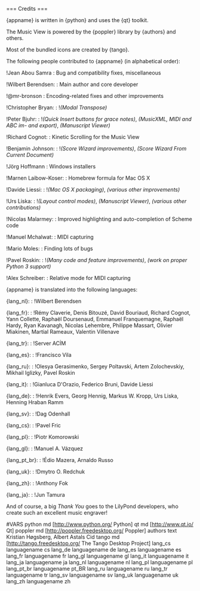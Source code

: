 === Credits ===

{appname} is written in {python} and uses the {qt} toolkit.

The Music View is powered by the {poppler} library by {authors} and others.

Most of the bundled icons are created by {tango}.

The following people contributed to {appname} (in alphabetical order):

!Jean Abou Samra
: Bug and compatibility fixes, miscellaneous

!Wilbert Berendsen:
: Main author and core developer

!@mr-bronson
: Encoding-related fixes and other improvements

!Christopher Bryan:
: !_(Modal Transpose)_

!Peter Bjuhr:
: !_(Quick Insert buttons for grace notes)_,
   _(MusicXML, MIDI and ABC im- and export)_,
   _(Manuscript Viewer)_

!Richard Cognot:
: Kinetic Scrolling for the Music View

!Benjamin Johnson:
: !_(Score Wizard improvements)_,
  _(Score Wizard From Current Document)_

!Jörg Hoffmann
: Windows installers

!Marnen Laibow-Koser:
: Homebrew formula for Mac OS X

!Davide Liessi:
: !_(Mac OS X packaging)_,
   _(various other improvements)_

!Urs Liska:
: !_(Layout control modes)_,
   _(Manuscript Viewer)_,
   _(various other contributions)_

!Nicolas Malarmey:
: Improved highlighting and auto-completion of Scheme code

!Manuel Mchalwat:
: MIDI capturing

!Mario Moles:
: Finding lots of bugs

!Pavel Roskin:
: !_(Many code and feature improvements)_,
   _(work on proper Python 3 support)_

!Alex Schreiber:
: Relative mode for MIDI capturing


{appname} is translated into the following languages:

{lang_nl}:
: !Wilbert Berendsen

{lang_fr}:
:  !Rémy Claverie,
    Denis Bitouzé,
    David Bouriaud,
    Richard Cognot,
    Yann Collette,
    Raphaël Doursenaud,
    Emmanuel Franquemagne,
    Raphaël Hardy,
    Ryan Kavanagh,
    Nicolas Lehembre,
    Philippe Massart,
    Olivier Miakinen,
    Martial Rameaux,
    Valentin Villenave

{lang_tr}:
:  !Server ACİM

{lang_es}:
:  !Francisco Vila

{lang_ru}:
:  !Olesya Gerasimenko,
    Sergey Poltavski,
    Artem Zolochevskiy,
    Mikhail Iglizky,
    Pavel Roskin

{lang_it}:
:  !Gianluca D'Orazio,
    Federico Bruni,
    Davide Liessi

{lang_de}:
:  !Henrik Evers,
    Georg Hennig,
    Markus W. Kropp,
    Urs Liska,
    Henning Hraban Ramm

{lang_sv}:
:  !Dag Odenhall

{lang_cs}:
:  !Pavel Fric

{lang_pl}:
:  !Piotr Komorowski

{lang_gl}:
:  !Manuel A. Vázquez

{lang_pt_br}:
:  !Édio Mazera,
    Arnaldo Russo

{lang_uk}:
:  !Dmytro O. Redchuk

{lang_zh}:
:  !Anthony Fok

{lang_ja}:
:  !Jun Tamura

And of course, a big *Thank You* goes to the LilyPond developers, who create
such an excellent music engraver!


#VARS
python md [http://www.python.org/ Python]
qt md [http://www.qt.io/ Qt]
poppler md [http://poppler.freedesktop.org/ Poppler]
authors text Kristian Høgsberg, Albert Astals Cid
tango md [http://tango.freedesktop.org/ The Tango Desktop Project]
lang_cs     languagename cs
lang_de     languagename de
lang_es     languagename es
lang_fr     languagename fr
lang_gl     languagename gl
lang_it     languagename it
lang_ja     languagename ja
lang_nl     languagename nl
lang_pl     languagename pl
lang_pt_br  languagename pt_BR
lang_ru     languagename ru
lang_tr     languagename tr
lang_sv     languagename sv
lang_uk     languagename uk
lang_zh     languagename zh
